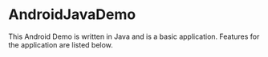 # AndroidJavaDemo
This Android Demo is written in Java and is a basic application. Features for the application are listed below.
